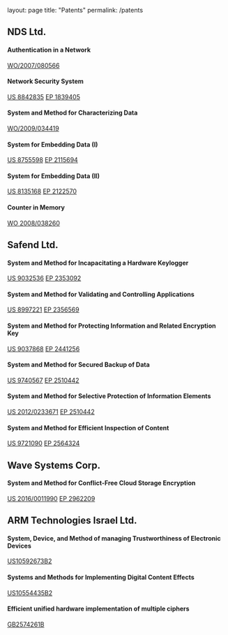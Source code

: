 layout: page
title: "Patents"
permalink: /patents

## NDS Ltd.


#### Authentication in a Network

[WO/2007/080566](https://patents.google.com/patent/WO2007080566A2/en)

#### Network Security System

[US 8842835](https://patents.google.com/patent/US8842835) [EP 1839405](https://patents.google.com/patent/EP1839405)

#### System and Method for Characterizing Data

[WO/2009/034419](https://patents.google.com/patent/WO2009034419)

#### System for Embedding Data (I)

[US 8755598](https://patents.google.com/patent/US8755598) [EP 2115694](https://patents.google.com/patent/EP2115694)

#### System for Embedding Data (II)

[US 8135168](https://patents.google.com/patent/US8135168) [EP 2122570](https://patents.google.com/patent/EP2122570)

#### Counter in Memory

[WO 2008/038260](https://patents.google.com/patent/WO2008038260)



## Safend Ltd.

#### System and Method for Incapacitating a Hardware Keylogger

[US 9032536](https://patents.google.com/patent/US9032536) [EP 2353092](https://patents.google.com/patent/EP2353092)

#### System and Method for Validating and Controlling Applications

[US 8997221](https://patents.google.com/patent/US8997221) [EP 2356569](https://patents.google.com/patent/EP2356569)

#### System and Method for Protecting Information and Related Encryption Key

[US 9037868](https://patents.google.com/patent/US9037868) [EP 2441256](https://patents.google.com/patent/EP2441256)

#### System and Method for Secured Backup of Data

[US 9740567](https://patents.google.com/patent/US9740567B2) [EP 2510442](https://patents.google.com/patent/EP2510442)

#### System and Method for Selective Protection of Information Elements

[US 2012/0233671](https://patents.google.com/patent/US20120233671) [EP 2510442](https://patents.google.com/patent/EP2502142)

#### System and Method for Efficient Inspection of Content

[US 9721090](https://patents.google.com/patent/US9721090) [EP 2564324](https://patents.google.com/patent/EP2564324)



## Wave Systems Corp.

#### System and Method for Conflict-Free Cloud Storage Encryption

[US 2016/0011990](https://patents.google.com/patent/US20160011990) [EP 2962209](https://patents.google.com/patent/EP2962209)



## ARM Technologies Israel Ltd.

#### System, Device, and Method of managing Trustworthiness of Electronic Devices

[US10592673B2](https://patents.google.com/patent/US10592673B2)

#### Systems and Methods for Implementing Digital Content Effects

[US10554435B2](https://patents.google.com/patent/US10554435B2)

#### Efficient unified hardware implementation of multiple ciphers

[GB2574261B](https://patents.google.com/patent/GB2574261B) 
